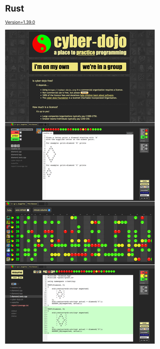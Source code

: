# Rust

[Version=1.39.0](https://github.com/cyber-dojo-languages/rust/blob/master/check_version.sh)

![cyber-dojo.org home page](https://github.com/cyber-dojo/cyber-dojo/blob/master/shared/home_page_snapshot.png)

